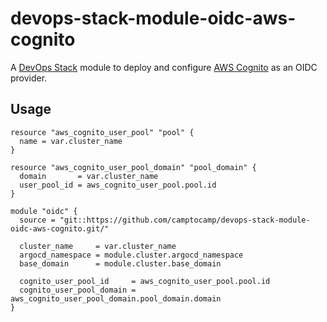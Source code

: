 # devops-stack-module-oidc-aws-cognito

A [DevOps Stack](https://devops-stack.io) module to deploy and configure [AWS Cognito](https://aws.amazon.com/cognito/) as an OIDC provider.


## Usage

```hcl
resource "aws_cognito_user_pool" "pool" {
  name = var.cluster_name
}

resource "aws_cognito_user_pool_domain" "pool_domain" {
  domain       = var.cluster_name
  user_pool_id = aws_cognito_user_pool.pool.id
}

module "oidc" {
  source = "git::https://github.com/camptocamp/devops-stack-module-oidc-aws-cognito.git/"

  cluster_name     = var.cluster_name
  argocd_namespace = module.cluster.argocd_namespace
  base_domain      = module.cluster.base_domain

  cognito_user_pool_id     = aws_cognito_user_pool.pool.id
  cognito_user_pool_domain = aws_cognito_user_pool_domain.pool_domain.domain
}
```
